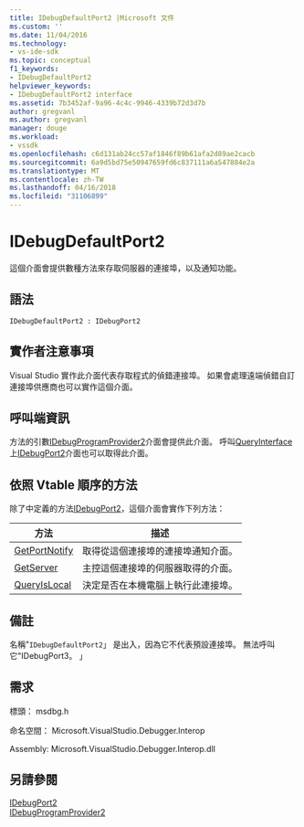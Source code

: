 ```yaml
---
title: IDebugDefaultPort2 |Microsoft 文件
ms.custom: ''
ms.date: 11/04/2016
ms.technology:
- vs-ide-sdk
ms.topic: conceptual
f1_keywords:
- IDebugDefaultPort2
helpviewer_keywords:
- IDebugDefaultPort2 interface
ms.assetid: 7b3452af-9a96-4c4c-9946-4339b72d3d7b
author: gregvanl
ms.author: gregvanl
manager: douge
ms.workload:
- vssdk
ms.openlocfilehash: c6d131ab24cc57af1846f89b61afa2d89ae2cacb
ms.sourcegitcommit: 6a9d5bd75e50947659fd6c837111a6a547884e2a
ms.translationtype: MT
ms.contentlocale: zh-TW
ms.lasthandoff: 04/16/2018
ms.locfileid: "31106899"
---
```

# <a name="idebugdefaultport2"></a>IDebugDefaultPort2
這個介面會提供數種方法來存取伺服器的連接埠，以及通知功能。  
  
## <a name="syntax"></a>語法  
  
```  
IDebugDefaultPort2 : IDebugPort2  
```  
  
## <a name="notes-for-implementers"></a>實作者注意事項  
 Visual Studio 實作此介面代表存取程式的偵錯連接埠。 如果會處理遠端偵錯自訂連接埠供應商也可以實作這個介面。  
  
## <a name="notes-for-callers"></a>呼叫端資訊  
 方法的引數[IDebugProgramProvider2](../../../extensibility/debugger/reference/idebugprogramprovider2.md)介面會提供此介面。 呼叫[QueryInterface](/cpp/atl/queryinterface)上[IDebugPort2](../../../extensibility/debugger/reference/idebugport2.md)介面也可以取得此介面。  
  
## <a name="methods-in-vtable-order"></a>依照 Vtable 順序的方法  
 除了中定義的方法[IDebugPort2](../../../extensibility/debugger/reference/idebugport2.md)，這個介面會實作下列方法：  
  
|方法|描述|  
|------------|-----------------|  
|[GetPortNotify](../../../extensibility/debugger/reference/idebugdefaultport2-getportnotify.md)|取得從這個連接埠的連接埠通知介面。|  
|[GetServer](../../../extensibility/debugger/reference/idebugdefaultport2-getserver.md)|主控這個連接埠的伺服器取得的介面。|  
|[QueryIsLocal](../../../extensibility/debugger/reference/idebugdefaultport2-queryislocal.md)|決定是否在本機電腦上執行此連接埠。|  
  
## <a name="remarks"></a>備註  
 名稱"`IDebugDefaultPort2`」 是出入，因為它不代表預設連接埠。 無法呼叫它"IDebugPort3。 」  
  
## <a name="requirements"></a>需求  
 標頭： msdbg.h  
  
 命名空間： Microsoft.VisualStudio.Debugger.Interop  
  
 Assembly: Microsoft.VisualStudio.Debugger.Interop.dll  
  
## <a name="see-also"></a>另請參閱  
 [IDebugPort2](../../../extensibility/debugger/reference/idebugport2.md)   
 [IDebugProgramProvider2](../../../extensibility/debugger/reference/idebugprogramprovider2.md)